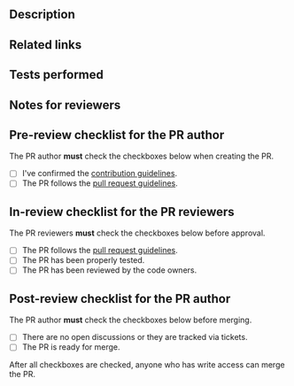 ## Description

<!-- Write a brief description of this PR. -->

## Related links

<!-- Write the links related to this PR. -->

## Tests performed

<!-- Describe how you have tested this PR. -->

## Notes for reviewers

<!-- Write additional information if necessary. It should be written if there are related PRs that should be merged at the same time. -->

## Pre-review checklist for the PR author

The PR author **must** check the checkboxes below when creating the PR.

- [ ] I've confirmed the [contribution guidelines].
- [ ] The PR follows the [pull request guidelines].

## In-review checklist for the PR reviewers

The PR reviewers **must** check the checkboxes below before approval.

- [ ] The PR follows the [pull request guidelines].
- [ ] The PR has been properly tested.
- [ ] The PR has been reviewed by the code owners.

## Post-review checklist for the PR author

The PR author **must** check the checkboxes below before merging.

- [ ] There are no open discussions or they are tracked via tickets.
- [ ] The PR is ready for merge.

After all checkboxes are checked, anyone who has write access can merge the PR.

[contribution guidelines]: https://autowarefoundation.github.io/autoware-documentation/main/contributing/
[pull request guidelines]: https://autowarefoundation.github.io/autoware-documentation/main/contributing/pull-request-guidelines/